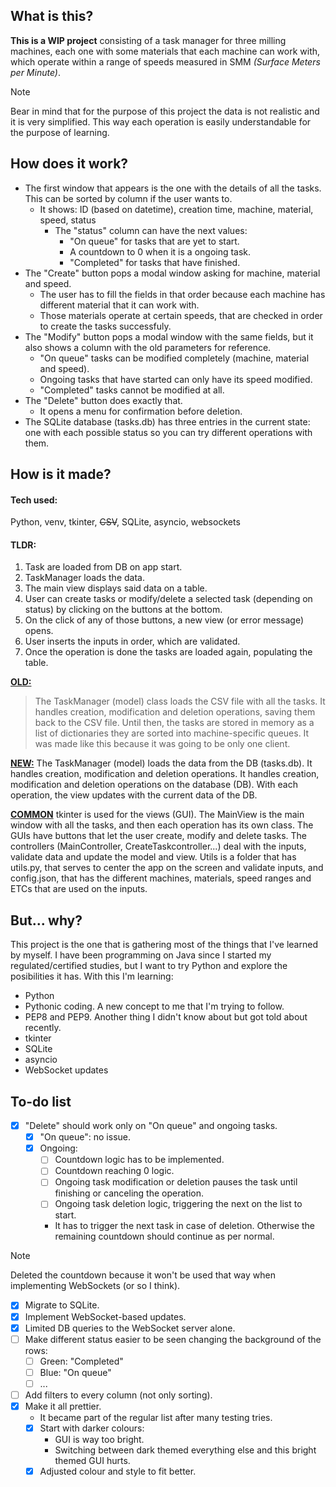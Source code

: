 ## What is this?
**This is a WIP project** consisting of a task manager for three milling machines, each one with some materials that each machine can work with, which operate within a range of speeds measured in SMM *(Surface Meters per Minute)*.
> [!NOTE]
> Bear in mind that for the purpose of this project the data is not realistic and it is very simplified. This way each operation is easily understandable for the purpose of learning.



## How does it work?
- The first window that appears is the one with the details of all the tasks. This can be sorted by column if the user wants to.
  - It shows: ID (based on datetime), creation time, machine, material, speed, status
    - The "status" column can have the next values:
      - "On queue" for tasks that are yet to start.
      - A countdown to 0 when it is a ongoing task.
      - "Completed" for tasks that have finished.
- The "Create" button pops a modal window asking for machine, material and speed.
  - The user has to fill the fields in that order because each machine has different material that it can work with.
  - Those materials operate at certain speeds, that are checked in order to create the tasks successfuly.
- The "Modify" button pops a modal window with the same fields, but it also shows a column with the old parameters for reference.
  - "On queue" tasks can be modified completely (machine, material and speed).
  - Ongoing tasks that have started can only have its speed modified.
  - "Completed" tasks cannot be modified at all.
- The "Delete" button does exactly that.
  - It opens a menu for confirmation before deletion.
- The SQLite database (tasks.db) has three entries in the current state: one with each possible status so you can try different operations with them.



## How is it made?
#### Tech used:
Python, venv, tkinter, ~~CSV~~, SQLite, asyncio, websockets

#### TLDR:
 1. Task are loaded from DB on app start.
 2. TaskManager loads the data.
 3. The main view displays said data on a table.
 4. User can create tasks or modify/delete a selected task (depending on status) by clicking on the buttons at the bottom.
 5. On the click of any of those buttons, a new view (or error message) opens.
 6. User inserts the inputs in order, which are validated.
 7. Once the operation is done the tasks are loaded again, populating the table.

<ins>**OLD:**</ins>
> The TaskManager (model) class loads the CSV file with all the tasks.
It handles creation, modification and deletion operations, saving them back to the CSV file. Until then, the tasks are stored in memory as a list of dictionaries they are sorted into machine-specific queues. It was made like this because it was going to be only one client.

<ins>**NEW:**</ins>
The TaskManager (model) loads the data from the DB (tasks.db). It handles creation, modification and deletion operations.
It handles creation, modification and deletion operations on the database (DB). With each operation, the view updates with the current data of the DB.

<ins>**COMMON**</ins>
tkinter is used for the views (GUI). The MainView is the main window with all the tasks, and then each operation has its own class. The GUIs have buttons that let the user create, modify and delete tasks.
The controllers (MainController, CreateTaskcontroller...) deal with the inputs, validate data and update the model and view.
Utils is a folder that has utils.py, that serves to center the app on the screen and validate inputs, and config.json, that has the different machines, materials, speed ranges and ETCs that are used on the inputs.



## But... why?

This project is the one that is gathering most of the things that I've learned by myself.
I have been programming on Java since I started my regulated/certified studies, but I want to try Python and explore the posibilities it has. With this I'm learning:

- Python
- Pythonic coding. A new concept to me that I'm trying to follow.
- PEP8 and PEP9. Another thing I didn't know about but got told about recently.
- tkinter
- SQLite
- asyncio
- WebSocket updates 



## To-do list

- [x] "Delete" should work only on "On queue" and ongoing tasks.
  - [x] "On queue": no issue.
  - [x] Ongoing:
    - [ ] Countdown logic has to be implemented.
    - [ ] Countdown reaching 0 logic.
    - [ ] Ongoing task modification or deletion pauses the task until finishing or canceling the operation.
    - [ ] Ongoing task deletion logic, triggering the next on the list to start.
    - It has to trigger the next task in case of deletion. Otherwise the remaining countdown should continue as per normal.
> [!NOTE]
> Deleted the countdown because it won't be used that way when implementing WebSockets (or so I think).
- [x] Migrate to SQLite.
- [x] Implement WebSocket-based updates.
- [x] Limited DB queries to the WebSocket server alone.
- [ ] Make different status easier to be seen changing the background of the rows:
  - [ ] Green: "Completed"
  - [ ] Blue: "On queue"
  - [ ] ...
- [ ] Add filters to every column (not only sorting).
- [x] Make it all prettier.
  - It became part of the regular list after many testing tries.
  - [x] Start with darker colours:
    - GUI is way too bright.
    - Switching between dark themed everything else and this bright themed GUI hurts.
  - [x] Adjusted colour and style to fit better.
